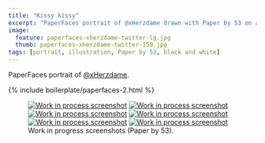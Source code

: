 ```yaml
---
title: "Kissy kissy"
excerpt: "PaperFaces portrait of @xHerzdame drawn with Paper by 53 on an iPad."
image: 
  feature: paperfaces-xherzdame-twitter-lg.jpg
  thumb: paperfaces-xherzdame-twitter-150.jpg
tags: [portrait, illustration, Paper by 53, black and white]
---
```


PaperFaces portrait of <a href="http://twitter.com/xHerzdame">@xHerzdame</a>.

{% include boilerplate/paperfaces-2.html %}

<figure class="half">
	<a href="{{ site.url }}/images/paperfaces-xherzdame-process-1-lg.jpg"><img src="{{ site.url }}/images/paperfaces-xherzdame-process-1-600.jpg" alt="Work in process screenshot"></a>
	<a href="{{ site.url }}/images/paperfaces-xherzdame-process-2-lg.jpg"><img src="{{ site.url }}/images/paperfaces-xherzdame-process-2-600.jpg" alt="Work in process screenshot"></a>
	<a href="{{ site.url }}/images/paperfaces-xherzdame-process-3-lg.jpg"><img src="{{ site.url }}/images/paperfaces-xherzdame-process-3-600.jpg" alt="Work in process screenshot"></a>
	<a href="{{ site.url }}/images/paperfaces-xherzdame-process-4-lg.jpg"><img src="{{ site.url }}/images/paperfaces-xherzdame-process-4-600.jpg" alt="Work in process screenshot"></a>
	<a href="{{ site.url }}/images/paperfaces-xherzdame-process-5-lg.jpg"><img src="{{ site.url }}/images/paperfaces-xherzdame-process-5-600.jpg" alt="Work in process screenshot"></a>
	<a href="{{ site.url }}/images/paperfaces-xherzdame-process-6-lg.jpg"><img src="{{ site.url }}/images/paperfaces-xherzdame-process-6-600.jpg" alt="Work in process screenshot"></a>
	<figcaption>Work in progress screenshots (Paper by 53).</figcaption>
</figure>